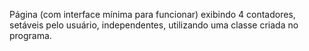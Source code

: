 Página (com interface mínima para funcionar) exibindo 4 contadores, setáveis pelo usuário, independentes, utilizando uma classe criada no programa.